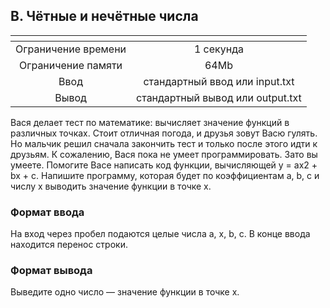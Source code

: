 ## B. Чётные и нечётные числа

| <!-- -->      | <!-- -->        |
|:-------------:|:---------------:|
| Ограничение времени	| 1 секунда |
|Ограничение памяти	| 64Mb      |
|Ввод |	стандартный ввод или input.txt|
|Вывод | стандартный вывод или output.txt|

Вася делает тест по математике: вычисляет значение функций в различных точках. Стоит отличная погода, и друзья зовут Васю гулять. Но мальчик решил сначала закончить тест и только после этого идти к друзьям. К сожалению, Вася пока не умеет программировать. Зато вы умеете. Помогите Васе написать код функции, вычисляющей y = ax2 + bx + c. Напишите программу, которая будет по коэффициентам a, b, c и числу x выводить значение функции в точке x.

### Формат ввода
На вход через пробел подаются целые числа a, x, b, c. В конце ввода находится перенос строки.

### Формат вывода
Выведите одно число — значение функции в точке x.